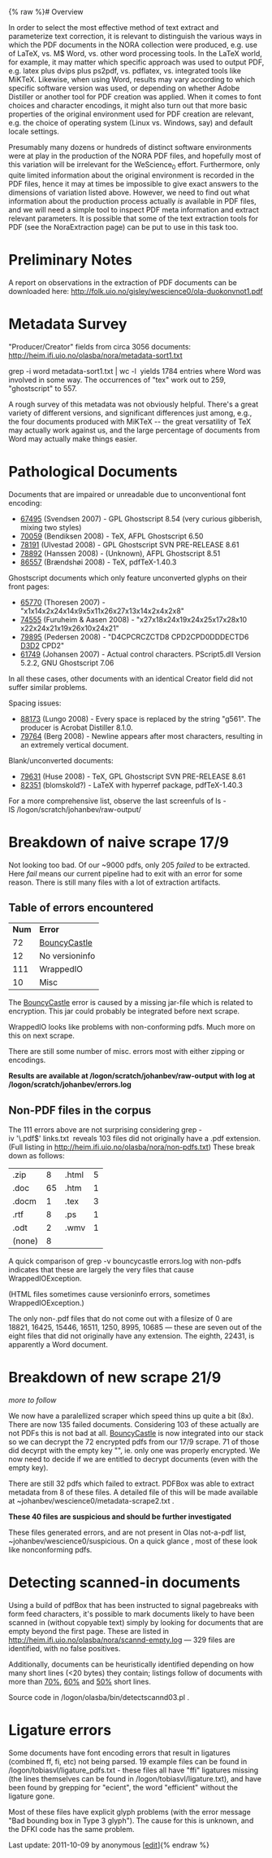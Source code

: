 {% raw %}# Overview

In order to select the most effective method of text extract and
parameterize text correction, it is relevant to distinguish the various
ways in which the PDF documents in the NORA collection were produced,
e.g. use of LaTeX, vs. M$ Word, vs. other word processing tools. In the
LaTeX world, for example, it may matter which specific approach was used
to output PDF, e.g. latex plus dvips plus ps2pdf, vs. pdflatex, vs.
integrated tools like MiKTeX. Likewise, when using Word, results may
vary according to which specific software version was used, or depending
on whether Adobe Distiller or another tool for PDF creation was applied.
When it comes to font choices and character encodings, it might also
turn out that more basic properties of the original environment used for
PDF creation are relevant, e.g. the choice of operating system (Linux
vs. Windows, say) and default locale settings.

Presumably many dozens or hundreds of distinct software environments
were at play in the production of the NORA PDF files, and hopefully most
of this variation will be irrelevant for the WeScience<sub>0</sub>
effort. Furthermore, only quite limited information about the original
environment is recorded in the PDF files, hence it may at times be
impossible to give exact answers to the dimensions of variation listed
above. However, we need to find out what information about the
production process actually *is* available in PDF files, and we will
need a simple tool to inspect PDF meta information and extract relevant
parameters. It is possible that some of the text extraction tools for
PDF (see the NoraExtraction page) can be put to use in
this task too.

# Preliminary Notes

A report on observations in the extraction of PDF documents can be
downloaded here:
<http://folk.uio.no/gisley/wescience0/ola-duokonvnot1.pdf>

# Metadata Survey

"Producer/Creator" fields from circa 3056 documents:
<http://heim.ifi.uio.no/olasba/nora/metadata-sort1.txt>

grep -i word metadata-sort1.txt \| wc -l  yields 1784 entries where Word
was involved in some way. The occurrences of "tex" work out to 259,
"ghostscript" to 557.

A rough survey of this metadata was not obviously helpful. There's a
great variety of different versions, and significant differences just
among, e.g., the four documents produced with MiKTeX -- the great
versatility of TeX may actually work against us, and the large
percentage of documents from Word may actually make things easier.

# Pathological Documents

Documents that are impaired or unreadable due to unconventional font
encoding:

- [67495](http://www.duo.uio.no/sok/work.html?WORKID=67495)
(Svendsen 2007) - GPL Ghostscript 8.54 (very curious gibberish,
mixing two styles)
- [70059](http://www.duo.uio.no/sok/work.html?WORKID=70059)
(Bendiksen 2008) - TeX, AFPL Ghostscript 6.50
- [78191](http://www.duo.uio.no/sok/work.html?WORKID=78191)
(Ulvestad 2008) - GPL Ghostscript SVN PRE-RELEASE 8.61
- [78892](http://www.duo.uio.no/sok/work.html?WORKID=78892)
(Hanssen 2008) - (Unknown), AFPL Ghostscript 8.51
- [86557](http://www.duo.uio.no/sok/work.html?WORKID=86557)
(Brændshøi 2008) - TeX, pdfTeX-1.40.3

Ghostscript documents which only feature unconverted glyphs on their
front pages:

- [65770](http://www.duo.uio.no/sok/work.html?WORKID=65770)
(Thoresen 2007) - "x1x14x2x24x14x9x5x11x26x27x13x14x2x4x2x8"
- [74555](http://www.duo.uio.no/sok/work.html?WORKID=74555) (Furuheim
& Aasen 2008) - "x27x18x24x19x24x25x17x28x10
x22x24x21x19x26x10x24x21"
- [79895](http://www.duo.uio.no/sok/work.html?WORKID=79895)
(Pedersen 2008) - "D4CPCRCZCTD8 CPD2CPD0DDDECTD6 [D3D2](/D3D2) CPD2"
- [61749](http://www.duo.uio.no/sok/work.html?WORKID=61749)
(Johansen 2007) - Actual control characters. PScript5.dll Version
5.2.2, GNU Ghostscript 7.06

In all these cases, other documents with an identical Creator field did
not suffer similar problems.

Spacing issues:

- [88173](http://www.duo.uio.no/sok/work.html?WORKID=88173)
(Lungo 2008) - Every space is replaced by the string "g561". The
producer is Acrobat Distiller 8.1.0.
- [79764](http://www.duo.uio.no/sok/work.html?WORKID=79764)
(Berg 2008) - Newline appears after most characters, resulting in an
extremely vertical document.

Blank/unconverted documents:

- [79631](http://www.duo.uio.no/sok/work.html?WORKID=79631)
(Huse 2008) - TeX, GPL Ghostscript SVN PRE-RELEASE 8.61
- [82351](http://www.duo.uio.no/sok/work.html?WORKID=82351)
(blomskold?) - LaTeX with hyperref package, pdfTeX-1.40.3

For a more comprehensive list, observe the last screenfuls of
ls -lS /logon/scratch/johanbev/raw-output/  

# Breakdown of naive scrape 17/9

Not looking too bad. Of our \~9000 pdfs, only 205 *failed* to be
extracted. Here *fail* means our current pipeline had to exit with an
error for some reason. There is still many files with a lot of
extraction artifacts.

## Table of errors encountered

|         |                               |
|---------|-------------------------------|
| **Num** | **Error**                     |
| 72      | [BouncyCastle](/BouncyCastle) |
| 12      | No versioninfo                |
| 111     | WrappedIO                     |
| 10      | Misc                          |

The [BouncyCastle](/BouncyCastle) error is caused by a missing jar-file
which is related to encryption. This jar could probably be integrated
before next scrape.

WrappedIO looks like problems with non-conforming pdfs. Much more on
this on next scrape.

There are still some number of misc. errors most with either zipping or
encodings.

**Results are available at /logon/scratch/johanbev/raw-output with log
at /logon/scratch/johanbev/errors.log**

## Non-PDF files in the corpus

The 111 errors above are not surprising considering
grep -iv '\\.pdf$' links.txt  reveals 103 files did not originally have
a .pdf extension. (Full listing in
<http://heim.ifi.uio.no/olasba/nora/non-pdfs.txt>) These break down as
follows:

|        |     |       |     |
|--------|-----|-------|-----|
| .zip   | 8   | .html | 5   |
| .doc   | 65  | .htm  | 1   |
| .docm  | 1   | .tex  | 3   |
| .rtf   | 8   | .ps   | 1   |
| .odt   | 2   | .wmv  | 1   |
| (none) | 8   |       |     |

A quick comparison of grep -v bouncycastle errors.log with non-pdfs
indicates that these are largely the very files that cause
WrappedIOException.

(HTML files sometimes cause versioninfo errors, sometimes
WrappedIOException.)

The only non-.pdf files that do not come out with a filesize of 0 are
18821, 16425, 15446, 16511, 1250, 8995, 10685 — these are seven out of
the eight files that did not originally have any extension. The eighth,
22431, is apparently a Word document.

# Breakdown of new scrape 21/9

*more to follow*

We now have a paralellized scraper which speed thins up quite a bit
(8x). There are now 135 failed documents. Considering 103 of these
actually are not PDFs this is not bad at all.
[BouncyCastle](/BouncyCastle) is now integrated into our stack so we can
decrypt the 72 encrypted pdfs from our 17/9 scrape. 71 of those did
decyrpt with the empty key "", ie. only one was properly encrypted. We
now need to decide if we are entitled to decrypt documents (even with
the empty key).

There are still 32 pdfs which failed to extract. PDFBox was able to
extract metadata from 8 of these files. A detailed file of this will be
made available at \~johanbev/wescience0/metadata-scrape2.txt .

**These 40 files are suspicious and should be further investigated**

These files generated errors, and are not present in Olas not-a-pdf
list, \~johanbev/wescience0/suspicious. On a quick glance , most of
these look like nonconforming pdfs.

# Detecting scanned-in documents

Using a build of pdfBox that has been instructed to signal pagebreaks
with form feed characters, it's possible to mark documents likely to
have been scanned in (without copyable text) simply by looking for
documents that are empty beyond the first page. These are listed in
<http://heim.ifi.uio.no/olasba/nora/scannd-empty.log> — 329 files are
identified, with no false positives.

Additionally, documents can be heuristically identified depending on how
many short lines (&lt;20 bytes) they contain; listings follow of
documents with more than
[70%](http://heim.ifi.uio.no/olasba/nora/scannd-0.7.log),
[60%](http://heim.ifi.uio.no/olasba/nora/scannd-0.6.log) and
[50%](http://heim.ifi.uio.no/olasba/nora/scannd-0.5.log) short lines.

Source code in /logon/olasba/bin/detectscannd03.pl .

# Ligature errors

Some documents have font encoding errors that result in ligatures
(combined ff, fi, etc) not being parsed. 19 example files can be found
in /logon/tobiasvl/ligature\_pdfs.txt - these files all have "ffi"
ligatures missing (the lines themselves can be found in
/logon/tobiasvl/ligature.txt), and have been found by grepping for
"ecient", the word "efficient" without the ligature gone.

Most of these files have explicit glyph problems (with the error message
"Bad bounding box in Type 3 glyph"). The cause for this is unknown, and
the DFKI code has the same problem.

Last update: 2011-10-09 by anonymous [[edit](https://github.com/delph-in/docs/wiki/NoraInspection/_edit)]{% endraw %}
